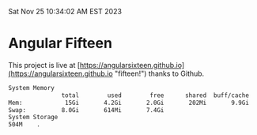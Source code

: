 Sat Nov 25 10:34:02 AM EST 2023

# Angular Fifteen


This project is live at [https://angularsixteen.github.io](https://angularsixteen.github.io "fifteen!") thanks to Github.

```bash
System Memory
               total        used        free      shared  buff/cache   available
Mem:            15Gi       4.2Gi       2.0Gi       202Mi       9.9Gi        11Gi
Swap:          8.0Gi       614Mi       7.4Gi
System Storage
504M	.
```
